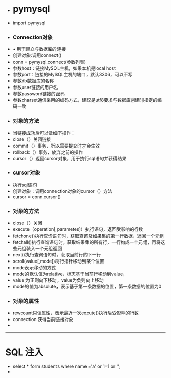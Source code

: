 - # pymysql
- import pymysql
- ###  Connection对象
- •	用于建立与数据库的连接
- 创建对象:调用connect()
- conn = pymysql.connect(参数列表)
- 参数host：链接MySQL主机，如果本机是local host
- 参数port：链接的MySQL主机的端口，默认3306，可以不写
- 参数db数据库的名称
- 参数user链接的用户名
- 参数password链接的密码
- 参数charset通信采用的编码方式，建议是utf8要求与数据库创建时指定的编码一致
- ### 对象的方法
- 当链接成功后可以做如下操作：
- close（）关闭链接
- commit（）事务，所以需要提交时才会生效
- rollback（）事务，放弃之前的操作
- cursor（）返回cursor对象，用于执行sql语句并获得结果
- ### cursor对象
- 执行sql语句
- 创建对象：调用connection对象的cursor（）方法
- cursor = conn.cursor()
- ### 对象的方法
- close（）关闭
- execute（operation[,parametes]）执行语句，返回受影响的行数
- fetchone()执行查询语句时，获取查询及如果集的第一行数据，返回一个元组
- fetchall()执行查询语句时，获取结果集的所有行，一行构成一个元组，再将这些元组装入一个元组返回
- next()执行查询语句时，获取当前行的下一行
- scroll(value[,mode])将行指针移动到某个位置
- mode表示移动的方式
- mode的默认值为relative，标志基于当前行移动到value，
- value 为正则向下移动，value为负则向上移动
- mode的值为absolute，表示基于第一条数据的位置，第一条数据的位置为0
- ### 对象的属性
- rewcount只读属性，表示最近一次excute()执行后受影响的行数
- connection 获得当前链接对象
- 
---
# SQL 注入
- select * form students where name ='a' or 1=1 or '';
- 